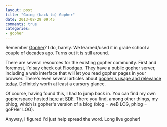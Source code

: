 ```yaml
---
layout: post
title: "Going (back to) Gopher"
date: 2013-08-29 09:45
comments: true
categories:
- gopher
---
```

Remember [Gopher][1]? I do, barely. We learned/used it in grade school a couple of decades ago. Turns out it is still around.
<!--more-->
There are several resources for the existing gopher community. First and foremost, I'd say check out [Floodgap](http://gopher.floodgap.com). They have a public gopher server, including a web interface that will let you read gopher pages in your browser. There's even several articles about [gopher's usage and relevance today](http://gopher.floodgap.com/gopher/gw?gopher://gopher.floodgap.com:70/1/gopher). Definitely worth at least a cursory glance.

Of course, having found this, I had to jump back in. You can find my own gopherspace hosted [here](gopher://sdf.org/1/users/echosa) at [SDF](http://sdf.org). There you find, among other things, my phlog, which is gopher's version of a blog (blog = weB LOG, phlog = goPHer LOG).

Anyway, I figured I'd just help spread the word. Long live gopher!

[1]: http://en.wikipedia.org/wiki/Gopher_(protocol)
